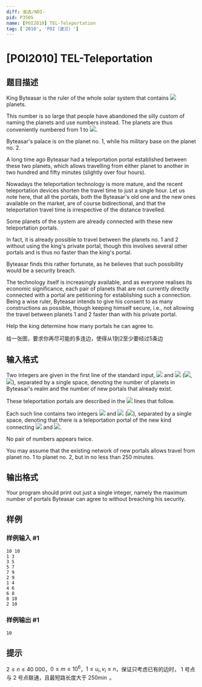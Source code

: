 ```yaml
---
diff: 省选/NOI-
pid: P3505
name: [POI2010] TEL-Teleportation
tag: ['2010', 'POI（波兰）']
---
```

# [POI2010] TEL-Teleportation
## 题目描述

King Byteasar is the ruler of the whole solar system that contains ![](http://main.edu.pl/images/OI17/tel-en-tex.1.png) planets.

This number is so large that people have abandoned the silly custom of naming the planets    and use numbers instead. The planets are thus conveniently numbered from 1 to ![](http://main.edu.pl/images/OI17/tel-en-tex.2.png).

Byteasar's palace is on the planet no. 1, while his military base on the planet no. 2.

A long time ago Byteasar had a teleportation portal established between these two planets,    which allows travelling from either planet to another in two hundred and fifty minutes    (slightly over four hours).

Nowadays the teleportation technology is more mature, and the recent teleportation devices shorten    the travel time to just a single hour. Let us note here, that all the portals, both the Byteasar's old one    and the new ones available on the market, are of course bidirectional, and that the teleportation    travel time is irrespective of the distance travelled.

Some planets of the system are already connected with these new teleportation portals.

In fact, it is already possible to travel between the planets no. 1 and 2 without using the king's private portal,    though this involves several other portals and is thus no faster than the king's portal.

Byteasar finds this rather fortunate, as he believes that such possibility would be a security breach.

The technology itself is increasingly available, and as everyone realises its economic significance,    each pair of planets that are not currently directly connected with a portal are petitioning for establishing    such a connection. Being a wise ruler, Byteasar intends to give his consent to as many constructions as possible,    though keeping himself secure, i.e., not allowing the travel between planets 1 and 2 faster than with his private portal.

Help the king determine how many portals he can agree to.

给一张图，要求你再尽可能的多连边，使得从1到2至少要经过5条边

## 输入格式

Two integers are given in the first line of the standard input, ![](http://main.edu.pl/images/OI17/tel-en-tex.3.png) and ![](http://main.edu.pl/images/OI17/tel-en-tex.4.png)      (![](http://main.edu.pl/images/OI17/tel-en-tex.5.png), ![](http://main.edu.pl/images/OI17/tel-en-tex.6.png)), separated by a single space,      denoting the number of planets in Byteasar's realm and the number of new portals      that already exist.

These teleportation portals are described in the ![](http://main.edu.pl/images/OI17/tel-en-tex.7.png) lines that follow.

Each such line contains two integers ![](http://main.edu.pl/images/OI17/tel-en-tex.8.png) and ![](http://main.edu.pl/images/OI17/tel-en-tex.9.png) (![](http://main.edu.pl/images/OI17/tel-en-tex.10.png)),      separated by a single space, denoting that there is a teleportation portal of the new kind      connecting ![](http://main.edu.pl/images/OI17/tel-en-tex.11.png) and ![](http://main.edu.pl/images/OI17/tel-en-tex.12.png).

No pair of numbers appears twice.

You may assume that the existing network of new portals allows travel from      planet no. 1 to planet no. 2, but in no less than 250 minutes.

## 输出格式

Your program should print out just a single integer, namely the maximum number of portals      Byteasar can agree to without breaching his security.

## 样例

### 样例输入 #1
```
10 10
1 3
3 5
5 7
7 9
2 9
1 4
4 6
6 8
8 10
2 10
```
### 样例输出 #1
```
10
```
## 提示

$2\le n\le 40\ 000$，$0\le m\le 10^6$，$1\le u_i,v_i\le n$，保证只考虑已有的边时， $1$ 号点与 $2$ 号点联通，且最短路长度大于 $250\min$ 。

